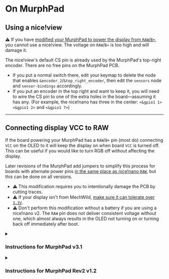 # On MurphPad

## Using a nice!view

:warning: If you have [modified your MurphPad to power the display from `RAW`/`B+`](#connecting-display-vcc-to-raw), you cannot use a nice!view. The voltage on `RAW`/`B+` is too high and will damage it.

The nice!view's default CS pin is already used by the MurphPad's top-right encoder. There are no free pins on the MurphPad PCB.

- If you put a normal switch there, edit your keymap to delete the node that enables `&encoder_2`/`&top_right_encoder`, then edit the `sensors` node and `sensor-bindings` accordingly.
- If you put an encoder in the top right and want to keep it, you will need to wire the CS pin to one of the extra holes in the board—assuming it has any. (For example, the nice!nano has three in the center: `<&gpio1 1>` `<&gpio1 2>` and `<&gpio1 7>`)

---

## Connecting display VCC to RAW

If the board powering your MurphPad has a `RAW`/`B+` pin (most do) connecting `VCC` on the OLED to it will keep the display on when board `VCC` is turned off. This can be useful if you would like to turn RGB off without affecting the display.

Later revisions of the MurphPad add jumpers to simplify this process for boards with alternate power pins [in the same place as nice!nano `RAW`](https://nicekeyboards.com/docs/nice-nano/pinout-schematic), but this can be done on all versions.

- :warning: This modification requires you to intentionally damage the PCB by cutting traces.
- :warning: If your display isn't from MechWild, [make sure it can tolerate over `3.3V`](#using-a-niceview).
- :warning: Don't perform this modification without a battery if you are using a nice!nano v2. The `RAW` pin does not deliver consistent voltage without one, which almost always results in the OLED not turning on or turning back off immediately after boot.

<details>
<summary><h3>Instructions for MurphPad v3.1</h3></summary>

![photo by Tokolist#9634](https://i.imgur.com/Kr28HRM.png)

1. Disconnect OLED `VCC` from `LED8` by cutting the trace on the PCB.
2. Solder a wire connecting from the `RAW` pin on the PCB to the OLED `VCC` pin.
   - [@tokolist](https://github.com/tokolist) demonstrates an elegant solution by wiring `RAW` to the unused LED strip connection, but the wire can be connected directly.

:warning: If the LED strip is in use, you will also need to cut the trace between its `5V` and OLED `VCC`, and rewire the strip to board `VCC`.
</details>

<details>
<summary><h3>Instructions for MurphPad Rev2 v1.2</h3></summary>

![photo by @lesshonor](https://i.imgur.com/9Ifxaot.jpeg)

1. Disconnect OLED `VCC` from `LED8` by cutting the J1 jumper.
2. Connect OLED `VCC` to board `RAW` by closing the J2 jumper.

:warning: If your board's additional power pin is not in the same place, you will need to wire that yourself instead of closing J2.
</details>
